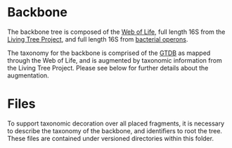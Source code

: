 # Backbone

The backbone tree is composed of the [Web of Life](https://biocore.github.io/wol/), full length 16S from the [Living Tree Project](https://imedea.uib-csic.es/mmg/ltp/), and full length 16S from [bacterial operons](https://www.nature.com/articles/s41592-020-01041-y). 

The taxonomy for the backbone is comprised of the [GTDB](https://gtdb.ecogenomic.org/) as mapped through the Web of Life, and is augmented by taxonomic information from the Living Tree Project. Please see below for further details about the augmentation.

# Files

To support taxonomic decoration over all placed fragments, it is necessary to describe the taxonomy of the backbone, and identifiers to root the tree. These files are contained under versioned directories within this folder.
